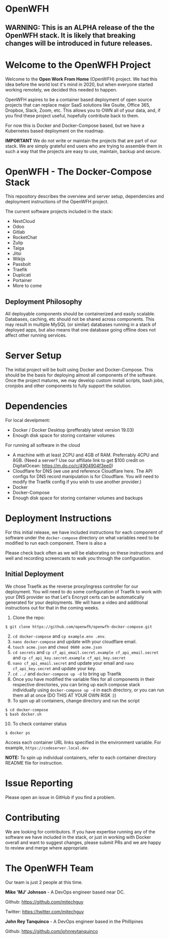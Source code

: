 # OpenWFH

## WARNING: This is an ALPHA release of the the OpenWFH stack. It is likely that breaking changes will be introduced in future releases.


# Welcome to the OpenWFH Project
Welcome to the **Open Work From Home** (OpenWFH) project. We had this idea before the world lost it's mind in 2020, but when everyone started working remotely, we decided this needed to happen.

OpenWFH aspires to be a container based deployment of open source projects that can replace major SaaS solutions like Gsuite, Office 365, Dropbox, Slack, Zoom, etc. This allows you to OWN all of your data, and, if you find these project useful, hopefully contribute back to them.

For now this is Docker and Docker-Compose based, but we have a Kubernetes based deployment on the roadmap.

**IMPORTANT** We do not write or maintain the projects that are part of our stack. We are simply grateful end users who are trying to assemble them in such a way that the projects are easy to use, maintain, backup and secure.

# OpenWFH - The Docker-Compose Stack
This repository describes the overview and server setup, dependencies and deployment instructions of the OpenWFH project.

The current software projects included in the stack:

- NextCloud
- Odoo
- Gitlab
- RocketChat
- Zulip
- Taiga
- Jitsi
- Wikijs
- Passbolt
- Traefik
- Duplicati
- Portainer
- More to come

## Deployment Philosophy
All deployable components should be containerized and easily scalable. Databases, caching, etc should not be shared across components. This may result in multiple MySQL (or similar) databases running in a stack of deployed apps, but also means that one database going offline does not affect other running services.

# Server Setup
The initial project will be built using Docker and Docker-Compose. This should be the basis for deploying almost all components of the software. Once the project matures, we may develop custom install scripts, bash jobs, cronjobs and other components to fully support the solution.

# Dependencies
For local develpment:
- Docker / Docker Desktop (prefferably latest version 19.03)
- Enough disk space for storing container volumes

For running all software in the cloud
- A machine with at least 2CPU and 4GB of RAM. Preferrably 4CPU and 8GB. (Need a server? Use our affiliate link to get $100 credit on DigitalOcean: https://m.do.co/c/4904904f3ee0)
- Cloudflare for DNS (we use and reference Cloudflare here. The API configs for DNS record manipulation is for Cloudflare. You will need to modify the Traefik config if you wish to use another provider.)
- Docker
- Docker-Compose
- Enough disk space for storing container volumes and backups

# Deployment Instructions

For this initial release, we have included instructions for each component of software under the `docker-compose` directory on what variables need to be modified to run each component. There is also a

Please check back often as we will be elaborating on these instructions and well and recording screencasts to walk you through the configuration.

## Initial Deployment
We chose Traefik as the reverse proxy/ingress controller for our deployment. You will need to do some configuration of Traefik to work with your DNS provider so that Let's Encrypt certs can be automatically generated for your deployments. We will have a video and additional instructions out for that in the coming weeks.

1. Clone the repo:
```console
$ git clone https://github.com/openwfh/openwfh-docker-compose.git
```
2. `cd docker-compose` and `cp example.env .env`.
3. `nano docker-compose` and update with your cloudflare email.
4. `touch acme.json` and `chmod 0600 acme.json`
5. `cd secrets` and `cp cf_api_email.secret.example cf_api_email.secret` and `cp cf_api_key.secret.example cf_api_key.secret`
6. `nano cf_api_email.secret` and update your email and `nano cf_api_key.secret` and update your key.
7. `cd ../` and `docker-compose up -d` to bring up Traefik
8. Once you have modified the variable files for all components in their respective directories, you can bring up each compose stack individually using `docker-compose up -d` in each directory, or you can run them all at once (DO THIS AT YOUR OWN RISK :))
9. To spin up all containers, change directory and run the script
```console
$ cd docker-compose
$ bash docker.sh
```
10. To check container status
```console
$ docker ps
```

Access each container URL links specified in the environment variable.
For example, `https://codeserver.local.dev`

**NOTE:** To spin up individual containers, refer to each container directory README file for instruction.

# Issue Reporting

Please open an issue in GitHub if you find a problem.

# Contributing

We are looking for contributors. If you have expertise running any of the software we have included in the stack, or just in working with Docker overall and want to suggest changes, please submit PRs and we are happy to review and merge where appropriate.

# The OpenWFH Team

Our team is just 2 people at this time.

**Mike 'MJ' Johnson** - A DevOps engineer based near DC.

Github: https://github.com/mjtechguy

Twitter: https://twitter.com/mjtechguy

**John Rey Tanquinco** - A DevOps engineer based in the Phillipines

Github: https://github.com/johnreytanquinco







